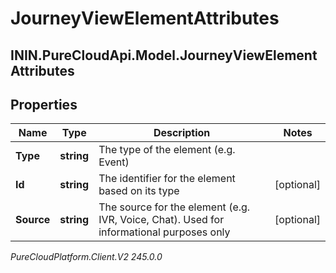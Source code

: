 # JourneyViewElementAttributes

## ININ.PureCloudApi.Model.JourneyViewElementAttributes

## Properties

|Name | Type | Description | Notes|
|------------ | ------------- | ------------- | -------------|
| **Type** | **string** | The type of the element (e.g. Event) | |
| **Id** | **string** | The identifier for the element based on its type | [optional] |
| **Source** | **string** | The source for the element (e.g. IVR, Voice, Chat). Used for informational purposes only | [optional] |



_PureCloudPlatform.Client.V2 245.0.0_
